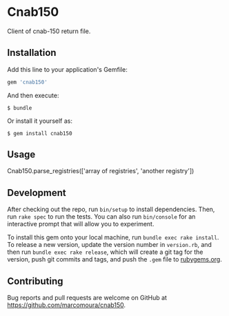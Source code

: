 # Cnab150

Client of cnab-150 return file.

## Installation

Add this line to your application's Gemfile:

```ruby
gem 'cnab150'
```

And then execute:

    $ bundle

Or install it yourself as:

    $ gem install cnab150

## Usage

  Cnab150.parse_registries(['array of registries', 'another registry'])

## Development

After checking out the repo, run `bin/setup` to install dependencies. Then, run `rake spec` to run the tests. You can also run `bin/console` for an interactive prompt that will allow you to experiment.

To install this gem onto your local machine, run `bundle exec rake install`. To release a new version, update the version number in `version.rb`, and then run `bundle exec rake release`, which will create a git tag for the version, push git commits and tags, and push the `.gem` file to [rubygems.org](https://rubygems.org).

## Contributing

Bug reports and pull requests are welcome on GitHub at https://github.com/marcomoura/cnab150.


